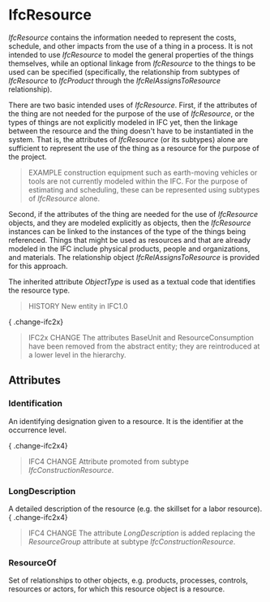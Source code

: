# IfcResource

_IfcResource_ contains the information needed to represent the costs, schedule, and other impacts from the use of a thing in a process. It is not intended to use _IfcResource_ to model the general properties of the things themselves, while an optional linkage from _IfcResource_ to the things to be used can be specified (specifically, the relationship from subtypes of _IfcResource_ to _IfcProduct_ through the _IfcRelAssignsToResource_ relationship).

There are two basic intended uses of _IfcResource_. First, if the attributes of the thing are not needed for the purpose of the use of _IfcResource_, or the types of things are not explicitly modeled in IFC yet, then the linkage between the resource and the thing doesn't have to be instantiated in the system. That is, the attributes of _IfcResource_ (or its subtypes) alone are sufficient to represent the use of the thing as a resource for the purpose of the project.

> EXAMPLE construction equipment such as earth-moving vehicles or tools are not currently modeled within the IFC. For the purpose of estimating and scheduling, these can be represented using subtypes of _IfcResource_ alone.

Second, if the attributes of the thing are needed for the use of _IfcResource_ objects, and they are modeled explicitly as objects, then the _IfcResource_ instances can be linked to the instances of the type of the things being referenced. Things that might be used as resources and that are already modeled in the IFC include physical products, people and organizations, and materials. The relationship object _IfcRelAssignsToResource_ is provided for this approach.

The inherited attribute _ObjectType_ is used as a textual code that identifies the resource type.

> HISTORY New entity in IFC1.0

{ .change-ifc2x}
> IFC2x CHANGE The attributes BaseUnit and ResourceConsumption have been removed from the abstract entity; they are reintroduced at a lower level in the hierarchy.

## Attributes

### Identification
An identifying designation given to a resource.
    It is the identifier at the occurrence level.

{ .change-ifc2x4}
> IFC4 CHANGE Attribute promoted from subtype _IfcConstructionResource_.

### LongDescription
A detailed description of the resource (e.g. the skillset for a labor resource).
{ .change-ifc2x4}
> IFC4 CHANGE The attribute _LongDescription_ is added replacing the _ResourceGroup_ attribute at subtype _IfcConstructionResource_.

### ResourceOf
Set of relationships to other objects, e.g. products, processes, controls, resources or actors, for which this resource object is a resource.
